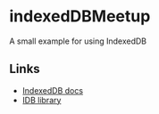 # indexedDBMeetup
A small example for using IndexedDB

## Links
* [IndexedDB docs](https://developer.mozilla.org/en-US/docs/Web/API/IndexedDB_API)
* [IDB library](https://github.com/jakearchibald/idb)